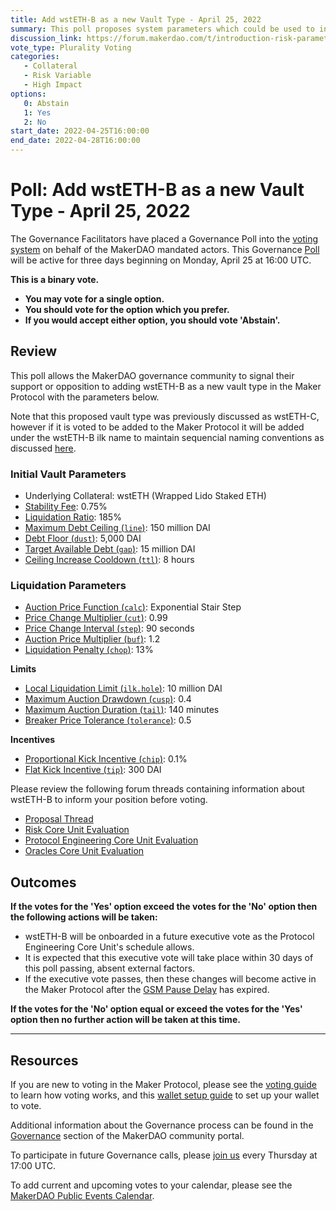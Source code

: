 ```yaml
---
title: Add wstETH-B as a new Vault Type - April 25, 2022
summary: This poll proposes system parameters which could be used to initialize a low-fee, low-leverage vault type with wstETH as collateral.
discussion_link: https://forum.makerdao.com/t/introduction-risk-parameters-for-wstETH-C-vault/14669
vote_type: Plurality Voting
categories:
   - Collateral
   - Risk Variable
   - High Impact
options:
   0: Abstain
   1: Yes
   2: No
start_date: 2022-04-25T16:00:00
end_date: 2022-04-28T16:00:00
---
```

# Poll: Add wstETH-B as a new Vault Type - April 25, 2022

The Governance Facilitators have placed a Governance Poll into the [voting system](https://vote.makerdao.com/polling) on behalf of the MakerDAO mandated actors. This Governance [Poll](https://community-development.makerdao.com/en/learn/governance/on-chain-gov) will be active for three days beginning on Monday, April 25 at 16:00 UTC.

**This is a binary vote.**
- **You may vote for a single option.**
- **You should vote for the option which you prefer.**
- **If you would accept either option, you should vote 'Abstain'.**

## Review

This poll allows the MakerDAO governance community to signal their support or opposition to adding wstETH-B as a new vault type in the Maker Protocol with the parameters below.

Note that this proposed vault type was previously discussed as wstETH-C, however if it is voted to be added to the Maker Protocol it will be added under the wstETH-B ilk name to maintain sequencial naming conventions as discussed [here](https://forum.makerdao.com/t/ilk-names-versus-display-names-for-vault-types/14759).

### Initial Vault Parameters

* Underlying Collateral: wstETH (Wrapped Lido Staked ETH)
* [Stability Fee](https://manual.makerdao.com/parameter-index/vault-risk/param-stability-fee): 0.75%
* [Liquidation Ratio](https://manual.makerdao.com/parameter-index/vault-risk/param-liquidation-ratio): 185%
* [Maximum Debt Ceiling (`line`)](https://manual.makerdao.com/module-index/module-dciam#maximum-debt-ceiling-line): 150 million DAI
* [Debt Floor (`dust`)](https://manual.makerdao.com/parameter-index/vault-risk/param-debt-floor): 5,000 DAI
* [Target Available Debt (`gap`)](https://manual.makerdao.com/module-index/module-dciam#target-available-debt-gap): 15 million DAI
* [Ceiling Increase Cooldown (`ttl`)](https://manual.makerdao.com/module-index/module-dciam#ceiling-increase-cooldown-ttl): 8 hours

### Liquidation Parameters

* [Auction Price Function (`calc`)](https://manual.makerdao.com/parameter-index/collateral-auction/param-auction-price-function): Exponential Stair Step
* [Price Change Multiplier (`cut`)](https://manual.makerdao.com/parameter-index/collateral-auction/param-auction-price-function#exponential-stair-step): 0.99
* [Price Change Interval (`step`)](https://manual.makerdao.com/parameter-index/collateral-auction/param-auction-price-function#exponential-stair-step): 90 seconds
* [Auction Price Multiplier (`buf`)](https://manual.makerdao.com/parameter-index/collateral-auction/param-auction-price-multiplier): 1.2
* [Liquidation Penalty (`chop`)](https://manual.makerdao.com/parameter-index/vault-risk/param-liquidation-penalty): 13%

**Limits**

* [Local Liquidation Limit (`ilk.hole`)](https://manual.makerdao.com/parameter-index/collateral-auction/param-local-liquidation-limit): 10 million DAI
* [Maximum Auction Drawdown (`cusp`)](https://manual.makerdao.com/parameter-index/collateral-auction/param-max-auction-drawdown): 0.4
* [Maximum Auction Duration (`tail`)](https://manual.makerdao.com/parameter-index/collateral-auction/param-max-auction-duration): 140 minutes
* [Breaker Price Tolerance (`tolerance`)](https://manual.makerdao.com/parameter-index/collateral-auction/param-breaker-price-tolerance): 0.5

**Incentives**

* [Proportional Kick Incentive (`chip`)](https://manual.makerdao.com/parameter-index/collateral-auction/param-proportional-kick-incentive): 0.1%
* [Flat Kick Incentive (`tip`)](https://manual.makerdao.com/parameter-index/collateral-auction/param-flat-kick-incentive): 300 DAI

Please review the following forum threads containing information about wstETH-B to inform your position before voting.
* [Proposal Thread](https://forum.makerdao.com/t/introduction-risk-parameters-for-wstETH-C-vault/14669)
* [Risk Core Unit Evaluation](https://forum.makerdao.com/t/steth-collateral-onboarding-risk-evaluation/9061)
* [Protocol Engineering Core Unit Evaluation](https://forum.makerdao.com/t/steth-erc20-token-smart-contract-technical-assessment/9284)
* [Oracles Core Unit Evaluation](https://forum.makerdao.com/t/wstETH-Bollateral-onboarding-oracle-assessment-mip10c3-sp42/10881)

## Outcomes

**If the votes for the 'Yes' option exceed the votes for the 'No' option then the following actions will be taken:**
* wstETH-B will be onboarded in a future executive vote as the Protocol Engineering Core Unit's schedule allows.
* It is expected that this executive vote will take place within 30 days of this poll passing, absent external factors.
* If the executive vote passes, then these changes will become active in the Maker Protocol after the [GSM Pause Delay](https://manual.makerdao.com/parameter-index/core/param-gsm-pause-delay) has expired.

**If the votes for the 'No' option equal or exceed the votes for the 'Yes' option then no further action will be taken at this time.**

---

## Resources

If you are new to voting in the Maker Protocol, please see the [voting guide](https://community-development.makerdao.com/en/learn/governance/how-voting-works/) to learn how voting works, and this [wallet setup guide](https://community-development.makerdao.com/en/learn/governance/voting-setup/) to set up your wallet to vote.

Additional information about the Governance process can be found in the [Governance](https://community-development.makerdao.com/en/learn/governance) section of the MakerDAO community portal.

To participate in future Governance calls, please [join us](https://github.com/makerdao/community/tree/master/governance/governance-and-risk-meetings) every Thursday at 17:00 UTC.

To add current and upcoming votes to your calendar, please see the [MakerDAO Public Events Calendar](https://calendar.google.com/calendar/embed?src=makerdao.com_3efhm2ghipksegl009ktniomdk%40group.calendar.google.com&ctz=UTC&mode=week&showCalendars=0&showPrint=0).
